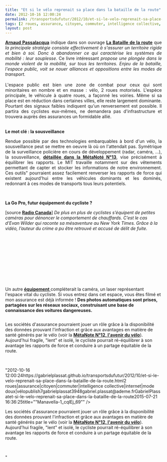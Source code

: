 ```yaml
---
title: "Et si le vélo reprenait sa place dans la bataille de la route"
date: 2012-10-16 12:00:24
permalink: /transportsdufutur/2012/10/et-si-le-velo-reprenait-sa-place-dans-la-bataille-de-la-route.html
tags: [2 roues, assurance, citoyen, commuter, intelligence collective, internet, mode doux, vélo]
layout: post
---
```


<p style="text-align: justify;"><a href="http://www.arnaud-passalacqua.fr/recherche/publications" target="_blank"><strong>Arnaud Passalacqua</strong></a> indique dans son ouvrage <a href="http://www.decitre.fr/livres/la-bataille-de-la-route-9782844461674.html" target="_blank"><strong>La Bataille de la route</strong></a> que <em>la principale stratégie consiste effectivement à s'assurer un territoire rigide et bien à soi. Donc à abandonner ce qui caractérise les systèmes de mobilité : leur souplesse</em>. Ce livre intéressant <em>propose une plongée dans le monde violent de la mobilité, sur tous les territoires. Enjeu de la bataille, l'espace public, voit se nouer alliances et oppositions entre les modes de transport.</em><br /><br />L'espace public est bien une zone de combat pour ceux qui sont minoritaires en nombre et en masse : vélo, 2 roues motorisés. L'espèce principale, le véhicule à quatre roues, a façonné les voiries. Même si sa place est en réduction dans certaines villes, elle reste largement dominante. Pourtant des signaux faibles indiquent qu'un renversement est possible. Il partira des cyclistes eux-mêmes, ne demandera pas d'infrastructure et trouvera auprès des assurances un formidable allié. </p>  <!--more-->  <br /><strong>Le mot clé : la sousveillance</strong> <p style="text-align: justify;">Rendue possible par des technologies embarquables à bord d'un vélo, la sousveillance peut se mettre en oeuvre là où on l'attendait pas. Symétrique de la surveillance policière en cours de développement (radar, caméra, ...), la sousveillance, <a href="https://gabrielplassat.github.io/transportsdufutur/2010/03/apres-la-surveillance-la-sousveillance.html" target="_blank"><strong>détaillée dans la MétaNoté N°13</strong></a>, vise précisément à équilibrer les rapports. Le MIT travaille notamment sur des vêtements permettant de capter et stocker les informations de notre environnement. Ces outils" pourraient assez facilement renverser les rapports de force qui existent aujourd'hui entre les véhicules dominants et les dominés, redonnant à ces modes de transports tous leurs potentiels.</p> <p> </p> <p><strong>La Go Pro, futur équipement du cycliste ?</strong></p> <p style=""text-align: justify>[source <a href=""http://blogues.radio-canada.ca/surleweb/2012/07/25/cyclistes-video-accidents-voiture/"" target=""_blank""><strong>Radio Canada</strong></a>] <em>De plus en plus de cyclistes s’équipent de petites caméras pour dénoncer le comportement de chauffards. C’est le cas d’Evan Wilder qui raconte sa mésaventure au New York Times. Grâce à la vidéo, l’auteur du crime a pu être retrouvé et accusé de délit de fuite.</em></p> <iframe frameborder=""0"" height=""373"" id=""nyt_video_player"" marginheight=""0"" marginwidth=""0"" scrolling=""no"" src=""http://graphics8.nytimes.com/bcvideo/1.0/iframe/embed.html?videoId=100000001638549&playerType=embed"" title=""New York Times Video - Embed Player"" width=""480""></iframe> <p style=""text-align: justify>Un autre <a href=""http://www.treehugger.com/bikes/self-powered-laser-for-safer-night-cycling-or-a-beam-me-up.html"" target=""_blank""><strong>équipement</strong> </a>compléterait la caméra, un laser représentant l'espace vital du cycliste. Si vous entrez dans cet espace, vous êtes filmé et mon assurance est déjà informée ! <strong>Des photos automatiques sont prises, partagées sur les réseaux sociaux, construisant une base de connaissance des voitures dangereuses.</strong></p> <p>  <a class=""asset-img-link"" href="https://gabrielplassat.github.io/transportsdufutur/wp-content/uploads/sites/6/old/6a0120a66d2ad4970b017c328f6781970b-pi.jpg""><img rel=""lightbox[]"" alt=""Manavella-1_cqlEj_69"" class=""asset  asset-image at-xid-6a0120a66d2ad4970b017c328f6781970b"" src=""/wp-content/uploads/sites/6/old/6a0120a66d2ad4970b017c328f6781970b-500wi.jpg"" style=""display: block margin-left: auto margin-right: auto title=""Manavella-1_cqlEj_69"" /></a><img rel=""lightbox[]"" alt=""Manavella-2_xpa19_69"" class=""asset  asset-image at-xid-6a0120a66d2ad4970b017ee4334ba7970d"" src=""/wp-content/uploads/sites/6/old/6a0120a66d2ad4970b017ee4334ba7970d-500wi.jpg"" style=""display: block margin-left: auto margin-right: auto title=""Manavella-2_xpa19_69"" /></p> <a class=""asset-img-link"" href="https://gabrielplassat.github.io/transportsdufutur/wp-content/uploads/sites/6/old/6a0120a66d2ad4970b017ee4334ba7970d-pi.jpg""></a> <p style=""text-align: justify>Les sociétés d'assurance pourraient jouer un rôle grâce à la disponibilité des données prouvant l'infraction et grâce aux avantages en matière de santé générés par le vélo (voir la <a href="https://gabrielplassat.github.io/transportsdufutur/2011/05/metanote-tdf-12-lavenir-du-velo.html"" target=""_blank""><strong>MétaNote N°12, l'avenir du vélo</strong></a>). Aujourd'hui fragile, "lent" et isolé, le cycliste pourrait ré-équilibrer à son avantage les rapports de force et conduire à un partage équitable de la route.</p> <p> </p>"2012-10-16 12:00:24https://gabrielplassat.github.io/transportsdufutur/2012/10/et-si-le-velo-reprenait-sa-place-dans-la-bataille-de-la-route.html2 roues|assurance|citoyen|commuter|intelligence collective|internet|mode doux|vélopublish7gabrielplassat3948gabriel.plassat@ademe.frGabrielPlassatet-si-le-velo-reprenait-sa-place-dans-la-bataille-de-la-route2015-07-21 16:36:25title=""Manavella-1_cqlEj_69"" /></a><img rel=""lightbox[]"" alt=""Manavella-2_xpa19_69"" class=""asset  asset-image at-xid-6a0120a66d2ad4970b017ee4334ba7970d"" src=""/wp-content/uploads/sites/6/old/6a0120a66d2ad4970b017ee4334ba7970d-500wi.jpg"" style=""display: blocktitle=""Manavella-2_xpa19_69"" /></p> <a class=""asset-img-link"" href="https://gabrielplassat.github.io/transportsdufutur/wp-content/uploads/sites/6/old/6a0120a66d2ad4970b017ee4334ba7970d-pi.jpg""></a> <p style=""text-align: justify>Les sociétés d'assurance pourraient jouer un rôle grâce à la disponibilité des données prouvant l'infraction et grâce aux avantages en matière de santé générés par le vélo (voir la <a href="https://gabrielplassat.github.io/transportsdufutur/2011/05/metanote-tdf-12-lavenir-du-velo.html"" target=""_blank""><strong>MétaNote N°12, l'avenir du vélo</strong></a>). Aujourd'hui fragile, "lent" et isolé, le cycliste pourrait ré-équilibrer à son avantage les rapports de force et conduire à un partage équitable de la route.</p> <p> </p>"
